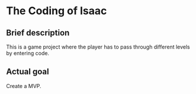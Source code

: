 # The Coding of Isaac

## Brief description
This is a game project where the player has to pass through different levels by entering code.

## Actual goal
Create a MVP.